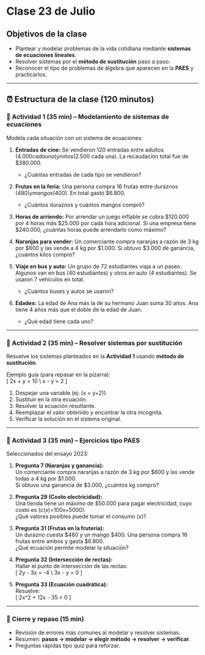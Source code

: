 # Clase 23 de Julio

## Objetivos de la clase
- Plantear y modelar problemas de la vida cotidiana mediante **sistemas de ecuaciones lineales**.  
- Resolver sistemas por el **método de sustitución** paso a paso.  
- Reconocer el tipo de problemas de álgebra que aparecen en la **PAES** y practicarlos.  

---

## ⏰ Estructura de la clase (120 minutos)

### 🔹 Actividad 1 (35 min) – Modelamiento de sistemas de ecuaciones
Modela cada situación con un sistema de ecuaciones:

1. **Entradas de cine:** Se vendieron 120 entradas entre adultos ($4.000 cada una) y niños ($2.500 cada una). La recaudación total fue de $380.000.  
   - ¿Cuántas entradas de cada tipo se vendieron?

2. **Frutas en la feria:** Una persona compra 16 frutas entre duraznos ($480) y mangos ($400). En total gastó $6.800.  
   - ¿Cuántos duraznos y cuántos mangos compró?

3. **Horas de arriendo:** Por arrendar un juego inflable se cobra $120.000 por 4 horas más $25.000 por cada hora adicional. Si una empresa tiene $240.000, ¿cuántas horas puede arrendarlo como máximo?

4. **Naranjas para vender:** Un comerciante compra naranjas a razón de 3 kg por $600 y las vende a 4 kg por $1.000. Si obtuvo $3.000 de ganancia, ¿cuántos kilos compró?

5. **Viaje en bus y auto:** Un grupo de 72 estudiantes viaja a un paseo. Algunos van en bus (40 estudiantes) y otros en auto (4 estudiantes). Se usaron 7 vehículos en total.  
   - ¿Cuántos buses y autos se usaron?

6. **Edades:** La edad de Ana más la de su hermano Juan suma 30 años. Ana tiene 4 años más que el doble de la edad de Juan.  
   - ¿Qué edad tiene cada uno?

---

### 🔹 Actividad 2 (35 min) – Resolver sistemas por sustitución
Resuelve los sistemas planteados en la **Actividad 1** usando **método de sustitución**.  

Ejemplo guía (para repasar en la pizarra):  
\[
2x + y = 10 \\
x - y = 2
\]  

1. Despejar una variable (ej: \(x = y+2\)).  
2. Sustituir en la otra ecuación.  
3. Resolver la ecuación resultante.  
4. Reemplazar el valor obtenido y encontrar la otra incógnita.  
5. Verificar la solución en el sistema original.  

---

### 🔹 Actividad 3 (35 min) – Ejercicios tipo PAES
Seleccionados del ensayo 2023:

1. **Pregunta 7 (Naranjas y ganancia):**  
   Un comerciante compra naranjas a razón de 3 kg por $600 y las vende todas a 4 kg por $1.000.  
   Si obtuvo una ganancia de $3.000, ¿cuántos kg compró?  

2. **Pregunta 29 (Costo electricidad):**  
   Una tienda tiene un máximo de $50.000 para pagar electricidad, cuyo costo es \(c(x)=100x+5000\).  
   ¿Qué valores posibles puede tomar el consumo \(x\)?  

3. **Pregunta 31 (Frutas en la frutería):**  
   Un durazno cuesta $480 y un mango $400. Una persona compra 16 frutas entre ambos y gasta $6.800.  
   ¿Qué ecuación permite modelar la situación?

4. **Pregunta 32 (Intersección de rectas):**  
   Hallar el punto de intersección de las rectas:  
   \[
   2y - 3x = -4 \\
   3x - y = 0
   \]  

5. **Pregunta 33 (Ecuación cuadrática):**  
   Resuelve:  
   \[
   2x^2 + 12x - 35 = 0
   \]

---

### 🔹 Cierre y repaso (15 min)
- Revisión de errores más comunes al modelar y resolver sistemas.  
- Resumen: **pasos → modelar → elegir método → resolver → verificar**.  
- Preguntas rápidas tipo quiz para reforzar.  
